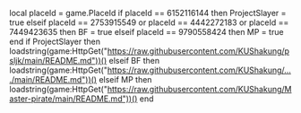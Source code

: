 local placeId = game.PlaceId
if placeId == 6152116144 then
    ProjectSlayer = true
elseif placeId == 2753915549 or placeId == 4442272183 or placeId == 7449423635 then
    BF = true
elseif placeId == 9790558424 then
    MP = true
end
if ProjectSlayer then
    loadstring(game:HttpGet("https://raw.githubusercontent.com/KUShakung/psljk/main/README.md"))()
elseif BF then
    loadstring(game:HttpGet("https://raw.githubusercontent.com/KUShakung/..../main/README.md"))()
elseif MP then
    loadstring(game:HttpGet("https://raw.githubusercontent.com/KUShakung/Master-pirate/main/README.md"))()
end
